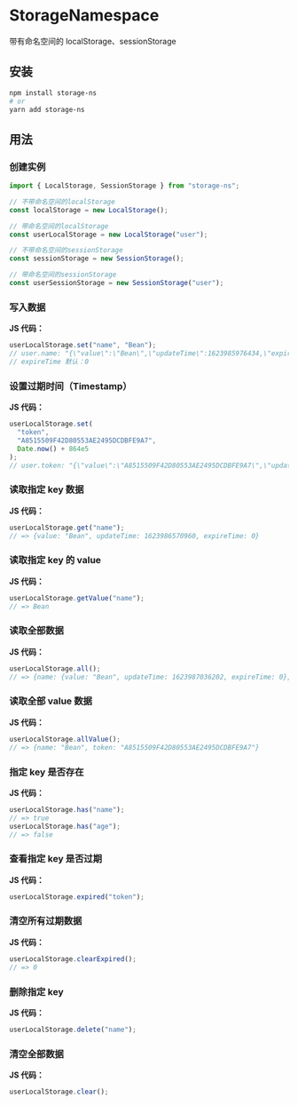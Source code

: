 # StorageNamespace

带有命名空间的 localStorage、sessionStorage

## 安装

```bash
npm install storage-ns
# or
yarn add storage-ns
```

## 用法

### 创建实例

```js
import { LocalStorage, SessionStorage } from "storage-ns";

// 不带命名空间的localStorage
const localStorage = new LocalStorage();

// 带命名空间的localStorage
const userLocalStorage = new LocalStorage("user");

// 不带命名空间的sessionStorage
const sessionStorage = new SessionStorage();

// 带命名空间的sessionStorage
const userSessionStorage = new SessionStorage("user");
```

### 写入数据

**JS 代码：**

```js
userLocalStorage.set("name", "Bean");
// user.name: "{\"value\":\"Bean\",\"updateTime\":1623985976434,\"expireTime\":0}"
// expireTime 默认：0
```

### 设置过期时间（Timestamp）

**JS 代码：**

```js
userLocalStorage.set(
  "token",
  "A8515509F42D80553AE2495DCDBFE9A7",
  Date.now() + 864e5
);
// user.token: "{\"value\":\"A8515509F42D80553AE2495DCDBFE9A7\",\"updateTime\":1623986348117,\"expireTime\":1624072748116}"
```

### 读取指定 key 数据

**JS 代码：**

```js
userLocalStorage.get("name");
// => {value: "Bean", updateTime: 1623986570960, expireTime: 0}
```

### 读取指定 key 的 value

**JS 代码：**

```js
userLocalStorage.getValue("name");
// => Bean
```

### 读取全部数据

**JS 代码：**

```js
userLocalStorage.all();
// => {name: {value: "Bean", updateTime: 1623987036202, expireTime: 0}, token: {value: "A8515509F42D80553AE2495DCDBFE9A7", updateTime: 1623987036203, expireTime: 1624073436202}}
```

### 读取全部 value 数据

**JS 代码：**

```js
userLocalStorage.allValue();
// => {name: "Bean", token: "A8515509F42D80553AE2495DCDBFE9A7"}
```

### 指定 key 是否存在

**JS 代码：**

```js
userLocalStorage.has("name");
// => true
userLocalStorage.has("age");
// => false
```

### 查看指定 key 是否过期

**JS 代码：**

```js
userLocalStorage.expired("token");
```

### 清空所有过期数据

**JS 代码：**

```js
userLocalStorage.clearExpired();
// => 0
```

### 删除指定 key

**JS 代码：**

```js
userLocalStorage.delete("name");
```

### 清空全部数据

**JS 代码：**

```js
userLocalStorage.clear();
```
